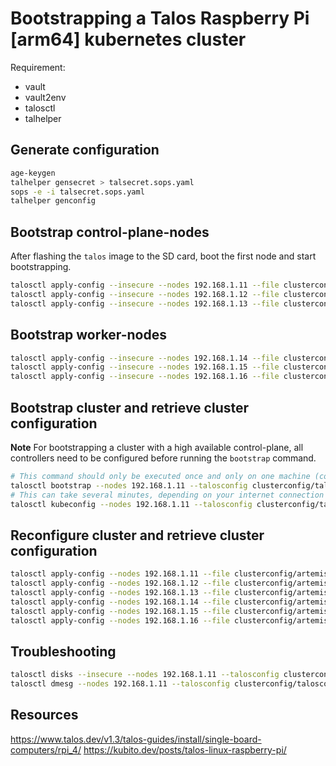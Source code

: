 # Bootstrapping a Talos Raspberry Pi [arm64] kubernetes cluster
Requirement:

- vault
- vault2env
- talosctl
- talhelper


## Generate configuration

```bash
age-keygen
talhelper gensecret > talsecret.sops.yaml
sops -e -i talsecret.sops.yaml
talhelper genconfig
```

## Bootstrap control-plane-nodes

After flashing the `talos` image to the SD card, boot the first node and start bootstrapping.

```bash
talosctl apply-config --insecure --nodes 192.168.1.11 --file clusterconfig/artemis-master1.yaml
talosctl apply-config --insecure --nodes 192.168.1.12 --file clusterconfig/artemis-master2.yaml
talosctl apply-config --insecure --nodes 192.168.1.13 --file clusterconfig/artemis-master3.yaml
```

## Bootstrap worker-nodes

```bash
talosctl apply-config --insecure --nodes 192.168.1.14 --file clusterconfig/artemis-worker1.yaml
talosctl apply-config --insecure --nodes 192.168.1.15 --file clusterconfig/artemis-worker2.yaml
talosctl apply-config --insecure --nodes 192.168.1.16 --file clusterconfig/artemis-worker3.yaml
```

## Bootstrap cluster and retrieve cluster configuration

**Note** For bootstrapping a cluster with a high available control-plane, all controllers need to be configured before running the `bootstrap` command.

```bash
# This command should only be executed once and only on one machine (controlplane)
talosctl bootstrap --nodes 192.168.1.11 --talosconfig clusterconfig/talosconfig
# This can take several minutes, depending on your internet connection
talosctl kubeconfig --nodes 192.168.1.11 --talosconfig clusterconfig/talosconfig --force-context-name artemis
```

## Reconfigure cluster and retrieve cluster configuration

```bash
talosctl apply-config --nodes 192.168.1.11 --file clusterconfig/artemis-master1.yaml --talosconfig clusterconfig/talosconfig
talosctl apply-config --nodes 192.168.1.12 --file clusterconfig/artemis-master2.yaml --talosconfig clusterconfig/talosconfig
talosctl apply-config --nodes 192.168.1.13 --file clusterconfig/artemis-master3.yaml --talosconfig clusterconfig/talosconfig
talosctl apply-config --nodes 192.168.1.14 --file clusterconfig/artemis-worker1.yaml --talosconfig clusterconfig/talosconfig
talosctl apply-config --nodes 192.168.1.15 --file clusterconfig/artemis-worker1.yaml --talosconfig clusterconfig/talosconfig
talosctl apply-config --nodes 192.168.1.16 --file clusterconfig/artemis-worker1.yaml --talosconfig clusterconfig/talosconfig
```

## Troubleshooting

```bash
talosctl disks --insecure --nodes 192.168.1.11 --talosconfig clusterconfig/talosconfig
talosctl dmesg --nodes 192.168.1.11 --talosconfig clusterconfig/talosconfig
```

## Resources

<https://www.talos.dev/v1.3/talos-guides/install/single-board-computers/rpi_4/>
<https://kubito.dev/posts/talos-linux-raspberry-pi/>
